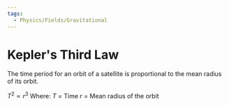 ```yaml
---
tags:
  - Physics/Fields/Gravitational
---
```

# Kepler's Third Law
The time period for an orbit of a satellite is proportional to the mean radius of its orbit.

$T^2 \propto r^3$
Where:
$T$ = Time
$r$ = Mean radius of the orbit